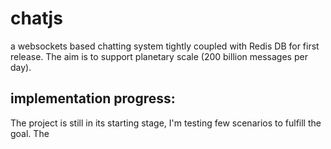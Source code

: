 # chatjs
a websockets based chatting system tightly coupled with Redis DB for first release. The aim is to support planetary scale (200 billion messages per day).

## implementation progress:
The project is still in its starting stage, I'm testing few scenarios to fulfill the goal. The  
